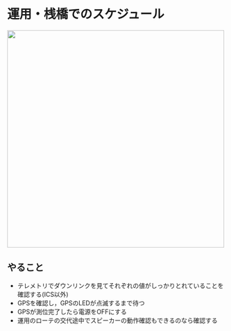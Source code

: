 # 運用・桟橋でのスケジュール
<img src ="https://github.com/user-attachments/assets/1d735cab-580c-4f90-ba1e-40f9eefd10bd" width ="500">

## やること
- テレメトリでダウンリンクを見てそれぞれの値がしっかりとれていることを確認する(ICS以外)
- GPSを確認し，GPSのLEDが点滅するまで待つ
- GPSが測位完了したら電源をOFFにする
- 運用のローテの交代途中でスピーカーの動作確認もできるのなら確認する
